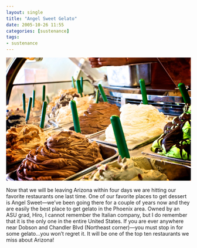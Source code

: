 ```yaml
---
layout: single
title: "Angel Sweet Gelato"
date: 2005-10-26 11:55
categories: [sustenance]
tags:
- sustenance
---
```


![Angel Sweet Gelato in Mesa Arizona](/uploads/2005/10/0620422427_200508_20d_10697.jpg)

Now that we will be leaving Arizona within four days we are hitting our favorite restaurants one last time. One of our favorite places to get dessert is Angel Sweet—we’ve been going there for a couple of years now and they are easily the best place to get gelato in the Phoenix area. Owned by an ASU grad, Hiro, I cannot remember the Italian company, but I do remember that it is the only one in the entire United States. If you are ever anywhere near Dobson and Chandler Blvd (Northeast corner)—you must stop in for some gelato…you won’t regret it. It will be one of the top ten restaurants we miss about Arizona!